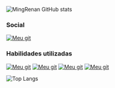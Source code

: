 ![MingRenan GitHub stats](https://github-readme-stats.vercel.app/api?username=MingRenan&theme=dracula)


### Social

[![Meu git](https://img.shields.io/badge/GitHub-100000?style=for-the-badge&logo=github&logoColor=white)](https://github.com/MingRenan/MingRenan/blob/main/README.md)

### Habilidades utilizadas

[![Meu git](https://img.shields.io/badge/HTML-239120?style=for-the-badge&logo=html5&logoColor=white)]()
[![Meu git](https://img.shields.io/badge/CSS-239120?&style=for-the-badge&logo=css3&logoColor=white)]()
[![Meu git](https://img.shields.io/badge/JavaScript-F7DF1E?style=for-the-badge&logo=javascript&logoColor=black)]()
[![Meu git](https://img.shields.io/badge/Node.js-43853D?style=for-the-badge&logo=node.js&logoColor=white)]()

![Top Langs](https://github-readme-stats.vercel.app/api/top-langs/?username=anuraghazra&hide_progress=true)


